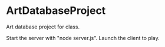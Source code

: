 # ArtDatabaseProject
Art database project for class.

Start the server with "node server.js".
Launch the client to play.